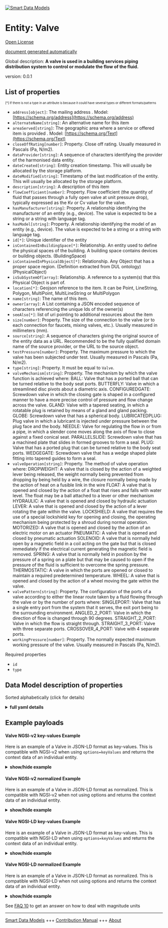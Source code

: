 <!-- 10-Header -->  
[![Smart Data Models](https://smartdatamodels.org/wp-content/uploads/2022/01/SmartDataModels_logo.png "Logo")](https://smartdatamodels.org)  
Entity: Valve  
=============<!-- /10-Header -->  
<!-- 15-License -->  
[Open License](https://github.com/smart-data-models//dataModel.S4BLDG/blob/master/Valve/LICENSE.md)  
[document generated automatically](https://docs.google.com/presentation/d/e/2PACX-1vTs-Ng5dIAwkg91oTTUdt8ua7woBXhPnwavZ0FxgR8BsAI_Ek3C5q97Nd94HS8KhP-r_quD4H0fgyt3/pub?start=false&loop=false&delayms=3000#slide=id.gb715ace035_0_60)  
<!-- /15-License -->  
<!-- 20-Description -->  
Global description: **A valve is used in a building services piping distribution system to control or modulate the flow of the fluid.**  
version: 0.0.1  
<!-- /20-Description -->  
<!-- 30-PropertiesList -->  

## List of properties  

<sup><sub>[*] If there is not a type in an attribute is because it could have several types or different formats/patterns</sub></sup>  
- `address[object]`: The mailing address  . Model: [https://schema.org/address](https://schema.org/address)- `alternateName[string]`: An alternative name for this item  - `areaServed[string]`: The geographic area where a service or offered item is provided  . Model: [https://schema.org/Text](https://schema.org/Text)- `closeOffRating[number]`: Property. Close off rating. Usually measured in Pascals (Pa, N/m2).  - `dataProvider[string]`: A sequence of characters identifying the provider of the harmonised data entity.  - `dateCreated[string]`: Entity creation timestamp. This will usually be allocated by the storage platform.  - `dateModified[string]`: Timestamp of the last modification of the entity. This will usually be allocated by the storage platform.  - `description[string]`: A description of this item  - `flowCoefficient[number]`: Property. Flow coefficient (the quantity of fluid that passes through a fully open valve at unit pressure drop), typically expressed as the Kv or Cv value for the valve.  - `hasManufacturer[string]`: Property. A relationship identifying the manufacturer of an entity (e.g., device). The value is expected to be a string or a string with language tag.  - `hasModel[string]`: Property. A relationship identifying the model of an entity (e.g., device). The value is expected to be a string or a string with language tag.  - `id[*]`: Unique identifier of the entity  - `isContainedInBuildingSpace[*]`: Relationship. An entity used to define the physical spaces of the building. A building space contains devices or building objects. (BuildingSpace)  - `isContainedInPhysicalObject[*]`: Relationship. Any Object that has a proper space region.  (Definition extracted from DUL ontology) (PhysicalObject)  - `isSubSystemOf[array]`: Relationship. A reference to a system(s) that this Physical Object is part of.  - `location[*]`: Geojson reference to the item. It can be Point, LineString, Polygon, MultiPoint, MultiLineString or MultiPolygon  - `name[string]`: The name of this item.  - `owner[array]`: A List containing a JSON encoded sequence of characters referencing the unique Ids of the owner(s)  - `seeAlso[*]`: list of uri pointing to additional resources about the item  - `size[number]`: Property. The size of the connection to the valve (or to each connection for faucets, mixing valves, etc.). Usually measured in millimeters (mm).  - `source[string]`: A sequence of characters giving the original source of the entity data as a URL. Recommended to be the fully qualified domain name of the source provider, or the URL to the source object.  - `testPressure[number]`: Property. The maximum pressure to which the valve has been subjected under test. Usually measured in Pascals (Pa, N/m2).  - `type[string]`: Property. It must be equal to `Valve`.  - `valveMechanism[string]`: Property. The mechanism by which the valve function is achieved where: BALL: Valve that has a ported ball that can be turned relative to the body seat ports. BUTTERFLY: Valve in which a streamlined disc pivots about a diametric axis. CONFIGUREDGATE: Screwdown valve in which the closing gate is shaped in a configured manner to have a more precise control of pressure and flow change across the valve. GLAND: Valve with a tapered seating, in which a rotatable plug is retained by means of a gland and gland packing. GLOBE: Screwdown valve that has a spherical body. LUBRICATEDPLUG: Plug valve in which a lubricant is injected under pressure between the plug face and the body. NEEDLE: Valve for regulating the flow in or from a pipe, in which a slender cone moves along the axis of flow to close against a fixed conical seat. PARALLELSLIDE: Screwdown valve that has a machined plate that slides in formed grooves to form a seal. PLUG: Valve that has a ported plug that can be turned relative to the body seat ports. WEDGEGATE: Screwdown valve that has a wedge shaped plate fitting into tapered guides to form a seal.  - `valveOperation[string]`: Property. The method of valve operation where: DROPWEIGHT: A valve that is closed by the action of a weighted lever being released, the weight normally being prevented from dropping by being held by a wire, the closure normally being made by the action of heat on a fusible link in the wire FLOAT: A valve that is opened and closed by the action of a float that rises and falls with water level. The float may be a ball attached to a lever or other mechanism HYDRAULIC: A valve that is opened and closed by hydraulic actuation LEVER: A valve that is opened and closed by the action of a lever rotating the gate within the valve. LOCKSHIELD: A valve that requires the use of a special lockshield key for opening and closing, the operating mechanism being protected by a shroud during normal operation. MOTORIZED: A valve that is opened and closed by the action of an electric motor on an actuator PNEUMATIC: A valve that is opened and closed by pneumatic actuation SOLENOID: A valve that is normally held open by a magnetic field in a coil acting on the gate but that is closed immediately if the electrical current generating the magnetic field is removed. SPRING: A valve that is normally held in position by the pressure of a spring on a plate but that may be caused to open if the pressure of the fluid is sufficient to overcome the spring pressure. THERMOSTATIC: A valve in which the ports are opened or closed to maintain a required predetermined temperature. WHEEL: A valve that is opened and closed by the action of a wheel moving the gate within the valve.  - `valvePattern[string]`: Property. The configuration of the ports of a valve according to either the linear route taken by a fluid flowing through the valve or by the number of ports where: SINGLEPORT: Valve that has a single entry port from the system that it serves, the exit port being to the surrounding environment. ANGLED_2_PORT: Valve in which the direction of flow is changed through 90 degrees. STRAIGHT_2_PORT: Valve in which the flow is straight through. STRAIGHT_3_PORT: Valve with three separate ports. CROSSOVER_4_PORT: Valve with 4 separate ports.  - `workingPressure[number]`: Property. The normally expected maximum working pressure of the valve. Usually measured in Pascals (Pa, N/m2).  <!-- /30-PropertiesList -->  
<!-- 35-RequiredProperties -->  
Required properties  
- `id`  - `type`  <!-- /35-RequiredProperties -->  
<!-- 40-RequiredProperties -->  
<!-- /40-RequiredProperties -->  
<!-- 50-DataModelHeader -->  
## Data Model description of properties  
Sorted alphabetically (click for details)  
<!-- /50-DataModelHeader -->  
<!-- 60-ModelYaml -->  
<details><summary><strong>full yaml details</strong></summary>    
```yaml  
Valve:    
  description: A valve is used in a building services piping distribution system to control or modulate the flow of the fluid.    
  properties:    
    address:    
      description: The mailing address    
      properties:    
        addressCountry:    
          description: 'Property. The country. For example, Spain. Model:''https://schema.org/addressCountry'''    
          type: string    
        addressLocality:    
          description: 'Property. The locality in which the street address is, and which is in the region. Model:''https://schema.org/addressLocality'''    
          type: string    
        addressRegion:    
          description: 'Property. The region in which the locality is, and which is in the country. Model:''https://schema.org/addressRegion'''    
          type: string    
        district:    
          description: 'A district is a type of administrative division that, in some countries, is managed by the local government.'    
          type: string    
        postOfficeBoxNumber:    
          description: 'Property. The post office box number for PO box addresses. For example, 03578. Model:''https://schema.org/postOfficeBoxNumber'''    
          type: string    
        postalCode:    
          description: 'Property. The postal code. For example, 24004. Model:''https://schema.org/https://schema.org/postalCode'''    
          type: string    
        streetAddress:    
          description: 'Property. The street address. Model:''https://schema.org/streetAddress'''    
          type: string    
        streetNr:    
          description: Number identifying a specific property on a public street.    
          type: string    
      type: object    
      x-ngsi:    
        model: https://schema.org/address    
        type: Property    
    alternateName:    
      description: An alternative name for this item    
      type: string    
      x-ngsi:    
        type: Property    
    areaServed:    
      description: The geographic area where a service or offered item is provided    
      type: string    
      x-ngsi:    
        model: https://schema.org/Text    
        type: Property    
    closeOffRating:    
      description: 'Property. Close off rating. Usually measured in Pascals (Pa, N/m2).'    
      type: number    
      x-ngsi:    
        type: Property    
    dataProvider:    
      description: A sequence of characters identifying the provider of the harmonised data entity.    
      type: string    
      x-ngsi:    
        type: Property    
    dateCreated:    
      description: Entity creation timestamp. This will usually be allocated by the storage platform.    
      format: date-time    
      type: string    
      x-ngsi:    
        type: Property    
    dateModified:    
      description: Timestamp of the last modification of the entity. This will usually be allocated by the storage platform.    
      format: date-time    
      type: string    
      x-ngsi:    
        type: Property    
    description:    
      description: A description of this item    
      type: string    
      x-ngsi:    
        type: Property    
    flowCoefficient:    
      description: 'Property. Flow coefficient (the quantity of fluid that passes through a fully open valve at unit pressure drop), typically expressed as the Kv or Cv value for the valve.'    
      type: number    
      x-ngsi:    
        type: Property    
    hasManufacturer:    
      description: 'Property. A relationship identifying the manufacturer of an entity (e.g., device). The value is expected to be a string or a string with language tag.'    
      type: string    
      x-ngsi:    
        type: Property    
    hasModel:    
      description: 'Property. A relationship identifying the model of an entity (e.g., device). The value is expected to be a string or a string with language tag.'    
      type: string    
      x-ngsi:    
        type: Property    
    id:    
      anyOf: &valve_-_properties_-_iscontainedinbuildingspace_-_anyof    
        - description: Property. Identifier format of any NGSI entity    
          maxLength: 256    
          minLength: 1    
          pattern: ^[\w\-\.\{\}\$\+\*\[\]`|~^@!,:\\]+$    
          type: string    
        - description: Property. Identifier format of any NGSI entity    
          format: uri    
          type: string    
      description: Unique identifier of the entity    
      x-ngsi:    
        type: Property    
    isContainedInBuildingSpace:    
      anyOf: *valve_-_properties_-_iscontainedinbuildingspace_-_anyof    
      description: Relationship. An entity used to define the physical spaces of the building. A building space contains devices or building objects. (BuildingSpace)    
      x-ngsi:    
        type: Property    
    isContainedInPhysicalObject:    
      anyOf: *valve_-_properties_-_iscontainedinbuildingspace_-_anyof    
      description: Relationship. Any Object that has a proper space region.  (Definition extracted from DUL ontology) (PhysicalObject)    
      x-ngsi:    
        type: Property    
    isSubSystemOf:    
      description: Relationship. A reference to a system(s) that this Physical Object is part of.    
      items:    
        anyOf: *valve_-_properties_-_iscontainedinbuildingspace_-_anyof    
        description: Property. Unique identifier of the entity    
      type: array    
      x-ngsi:    
        type: Relationship    
    location:    
      description: 'Geojson reference to the item. It can be Point, LineString, Polygon, MultiPoint, MultiLineString or MultiPolygon'    
      oneOf:    
        - description: GeoProperty. Geojson reference to the item. Point    
          properties:    
            bbox:    
              items:    
                type: number    
              minItems: 4    
              type: array    
            coordinates:    
              items:    
                type: number    
              minItems: 2    
              type: array    
            type:    
              enum:    
                - Point    
              type: string    
          required:    
            - type    
            - coordinates    
          title: GeoJSON Point    
          type: object    
        - description: GeoProperty. Geojson reference to the item. LineString    
          properties:    
            bbox:    
              items:    
                type: number    
              minItems: 4    
              type: array    
            coordinates:    
              items:    
                items:    
                  type: number    
                minItems: 2    
                type: array    
              minItems: 2    
              type: array    
            type:    
              enum:    
                - LineString    
              type: string    
          required:    
            - type    
            - coordinates    
          title: GeoJSON LineString    
          type: object    
        - description: GeoProperty. Geojson reference to the item. Polygon    
          properties:    
            bbox:    
              items:    
                type: number    
              minItems: 4    
              type: array    
            coordinates:    
              items:    
                items:    
                  items:    
                    type: number    
                  minItems: 2    
                  type: array    
                minItems: 4    
                type: array    
              type: array    
            type:    
              enum:    
                - Polygon    
              type: string    
          required:    
            - type    
            - coordinates    
          title: GeoJSON Polygon    
          type: object    
        - description: GeoProperty. Geojson reference to the item. MultiPoint    
          properties:    
            bbox:    
              items:    
                type: number    
              minItems: 4    
              type: array    
            coordinates:    
              items:    
                items:    
                  type: number    
                minItems: 2    
                type: array    
              type: array    
            type:    
              enum:    
                - MultiPoint    
              type: string    
          required:    
            - type    
            - coordinates    
          title: GeoJSON MultiPoint    
          type: object    
        - description: GeoProperty. Geojson reference to the item. MultiLineString    
          properties:    
            bbox:    
              items:    
                type: number    
              minItems: 4    
              type: array    
            coordinates:    
              items:    
                items:    
                  items:    
                    type: number    
                  minItems: 2    
                  type: array    
                minItems: 2    
                type: array    
              type: array    
            type:    
              enum:    
                - MultiLineString    
              type: string    
          required:    
            - type    
            - coordinates    
          title: GeoJSON MultiLineString    
          type: object    
        - description: GeoProperty. Geojson reference to the item. MultiLineString    
          properties:    
            bbox:    
              items:    
                type: number    
              minItems: 4    
              type: array    
            coordinates:    
              items:    
                items:    
                  items:    
                    items:    
                      type: number    
                    minItems: 2    
                    type: array    
                  minItems: 4    
                  type: array    
                type: array    
              type: array    
            type:    
              enum:    
                - MultiPolygon    
              type: string    
          required:    
            - type    
            - coordinates    
          title: GeoJSON MultiPolygon    
          type: object    
      x-ngsi:    
        type: GeoProperty    
    name:    
      description: The name of this item.    
      type: string    
      x-ngsi:    
        type: Property    
    owner:    
      description: A List containing a JSON encoded sequence of characters referencing the unique Ids of the owner(s)    
      items:    
        anyOf: *valve_-_properties_-_iscontainedinbuildingspace_-_anyof    
        description: Property. Unique identifier of the entity    
      type: array    
      x-ngsi:    
        type: Property    
    seeAlso:    
      description: list of uri pointing to additional resources about the item    
      oneOf:    
        - items:    
            format: uri    
            type: string    
          minItems: 1    
          type: array    
        - format: uri    
          type: string    
      x-ngsi:    
        type: Property    
    size:    
      description: 'Property. The size of the connection to the valve (or to each connection for faucets, mixing valves, etc.). Usually measured in millimeters (mm).'    
      type: number    
      x-ngsi:    
        type: Property    
    source:    
      description: 'A sequence of characters giving the original source of the entity data as a URL. Recommended to be the fully qualified domain name of the source provider, or the URL to the source object.'    
      type: string    
      x-ngsi:    
        type: Property    
    testPressure:    
      description: 'Property. The maximum pressure to which the valve has been subjected under test. Usually measured in Pascals (Pa, N/m2).'    
      type: number    
      x-ngsi:    
        type: Property    
    type:    
      description: Property. It must be equal to `Valve`.    
      enum:    
        - Valve    
      type: string    
      x-ngsi:    
        type: Property    
    valveMechanism:    
      description: 'Property. The mechanism by which the valve function is achieved where: BALL: Valve that has a ported ball that can be turned relative to the body seat ports. BUTTERFLY: Valve in which a streamlined disc pivots about a diametric axis. CONFIGUREDGATE: Screwdown valve in which the closing gate is shaped in a configured manner to have a more precise control of pressure and flow change across the valve. GLAND: Valve with a tapered seating, in which a rotatable plug is retained by means of a gland and gland packing. GLOBE: Screwdown valve that has a spherical body. LUBRICATEDPLUG: Plug valve in which a lubricant is injected under pressure between the plug face and the body. NEEDLE: Valve for regulating the flow in or from a pipe, in which a slender cone moves along the axis of flow to close against a fixed conical seat. PARALLELSLIDE: Screwdown valve that has a machined plate that slides in formed grooves to form a seal. PLUG: Valve that has a ported plug that can be turned relative to the body seat ports. WEDGEGATE: Screwdown valve that has a wedge shaped plate fitting into tapered guides to form a seal.'    
      type: string    
      x-ngsi:    
        type: Property    
    valveOperation:    
      description: 'Property. The method of valve operation where: DROPWEIGHT: A valve that is closed by the action of a weighted lever being released, the weight normally being prevented from dropping by being held by a wire, the closure normally being made by the action of heat on a fusible link in the wire FLOAT: A valve that is opened and closed by the action of a float that rises and falls with water level. The float may be a ball attached to a lever or other mechanism HYDRAULIC: A valve that is opened and closed by hydraulic actuation LEVER: A valve that is opened and closed by the action of a lever rotating the gate within the valve. LOCKSHIELD: A valve that requires the use of a special lockshield key for opening and closing, the operating mechanism being protected by a shroud during normal operation. MOTORIZED: A valve that is opened and closed by the action of an electric motor on an actuator PNEUMATIC: A valve that is opened and closed by pneumatic actuation SOLENOID: A valve that is normally held open by a magnetic field in a coil acting on the gate but that is closed immediately if the electrical current generating the magnetic field is removed. SPRING: A valve that is normally held in position by the pressure of a spring on a plate but that may be caused to open if the pressure of the fluid is sufficient to overcome the spring pressure. THERMOSTATIC: A valve in which the ports are opened or closed to maintain a required predetermined temperature. WHEEL: A valve that is opened and closed by the action of a wheel moving the gate within the valve.'    
      type: string    
      x-ngsi:    
        type: Property    
    valvePattern:    
      description: 'Property. The configuration of the ports of a valve according to either the linear route taken by a fluid flowing through the valve or by the number of ports where: SINGLEPORT: Valve that has a single entry port from the system that it serves, the exit port being to the surrounding environment. ANGLED_2_PORT: Valve in which the direction of flow is changed through 90 degrees. STRAIGHT_2_PORT: Valve in which the flow is straight through. STRAIGHT_3_PORT: Valve with three separate ports. CROSSOVER_4_PORT: Valve with 4 separate ports.'    
      type: string    
      x-ngsi:    
        type: Property    
    workingPressure:    
      description: 'Property. The normally expected maximum working pressure of the valve. Usually measured in Pascals (Pa, N/m2).'    
      type: number    
      x-ngsi:    
        type: Property    
  required:    
    - id    
    - type    
  type: object    
  x-derived-from: "https://saref.etsi.org/saref4bldg/v1.1.2/#s4bldg:Valve"    
  x-disclaimer: 'Redistribution and use in source and binary forms, with or without modification, are permitted  provided that the license conditions are met. Copyleft (c) 2022 Contributors to Smart Data Models Program'    
  x-license-url: https://github.com/smart-data-models/dataModel.S4BLDG/blob/master/Valve/LICENSE.md    
  x-model-schema: https://smart-data-models.github.com/dataModel.SAREF4BLDG/Valve/schema.json    
  x-model-tags: SAREF Valve    
  x-version: 0.0.1    
```  
</details>    
<!-- /60-ModelYaml -->  
<!-- 70-MiddleNotes -->  
<!-- /70-MiddleNotes -->  
<!-- 80-Examples -->  
## Example payloads    
#### Valve NGSI-v2 key-values Example    
Here is an example of a Valve in JSON-LD format as key-values. This is compatible with NGSI-v2 when  using `options=keyValues` and returns the context data of an individual entity.  
<details><summary><strong>show/hide example</strong></summary>    
```json  
{  
    "id": "urn:ngsi-ld:Valve:5606802d-9bfc-41f4-b6cb-7a2dc52214ea",  
    "type": "Valve",  
    "closeOffRating": 0.9792941241344664,  
    "flowCoefficient": 0.825533650257277,  
    "size": 0.7178529493113952,  
    "testPressure": 0.9690729968605641,  
    "valveMechanism": "Greece",  
    "valveOperation": "auxiliary",  
    "valvePattern": "Consultant",  
    "workingPressure": 0.8773888966189294,  
    "isContainedInBuildingSpace": "urn:ngsi-ld:BuildingSpace:c2e1097b-602a-49ef-b81e-73687c4868b3",  
    "isContainedInPhysicalObject": "urn:ngsi-ld:PhysicalObject:663b3745-acf8-4b86-ab69-693afe57cf2c",  
    "isSubSystemOf": [  
        "urn:ngsi-ld:System:9ec35827-e00f-461e-8f22-5cd758f7f7f6",  
        "urn:ngsi-ld:System:aac7e87c-55fe-4c45-88aa-1cb36e3512f9",  
        "urn:ngsi-ld:System:a4adbc73-68e8-43c6-b366-adc5ffb0e4f8"  
    ],  
    "hasManufacturer": "Valve Company Inc.",  
    "hasModel": "Valve 0.1.2",  
    "dateCreated": "2023-01-25T17:39:28Z",  
    "dateModified": "2023-01-26T11:24:20Z",  
    "source": "Import",  
    "name": "Valve",  
    "alternateName": "Valve type 2",  
    "description": "Valve of limited Valve types",  
    "dataProvider": "IFC file"  
}  
```  
</details>  
#### Valve NGSI-v2 normalized Example    
Here is an example of a Valve in JSON-LD format as normalized. This is compatible with NGSI-v2 when not using options and returns the context data of an individual entity.  
<details><summary><strong>show/hide example</strong></summary>    
```json  
{  
  "id": "urn:ngsi-ld:Valve:5384a157-cc2a-4984-b4ed-4273d58990da",  
  "type": "Valve",  
  "closeOffRating": {  
    "type": "Measurement",  
    "value":  0.6442998208642058  
  },  
  "flowCoefficient": {  
    "type": "Measurement",  
    "value": 0.9502368316657622  
  },  
  "size": {  
    "type": "Measurement",  
    "value": 0.1757245625885473  
  },  
  "testPressure": {  
    "type": "Measurement",  
    "value":  0.3547642349477015  
  },  
  "valveMechanism": {  
    "type": "Text",  
    "value": "Comoro Franc"  
  },  
  "valveOperation": {  
    "type": "Text",  
    "value": "capacity"  
  },  
  "valvePattern": {  
    "type": "Text",  
    "value": "Regional"  
  },  
  "workingPressure": {  
    "type": "Measurement",  
    "value":  0.7616536973295315  
  },  
  "isContainedInBuildingSpace": {  
    "type": "URL",  
    "value": "urn:ngsi-ld:BuildingSpace:4c2121a4-e126-4cee-bd63-517a31e19d0c"  
  },  
  "isContainedInPhysicalObject": {  
    "type": "URL",  
    "value": "urn:ngsi-ld:PhysicalObject:3b7bbebe-aa67-4d67-991d-8360e38cb075"  
  },  
  "isSubSystemOf": {  
    "type": "array",  
    "value": [  
      {  
        "type": "URL",  
        "value": "urn:ngsi-ld:System:a3691c28-c6b1-4dbd-8781-58c369f780f2"  
      },  
      {  
        "type": "URL",  
        "value": "urn:ngsi-ld:System:bd7d12e5-25ef-474b-93af-bba6ebef4782"  
      },  
      {  
        "type": "URL",  
        "value": "urn:ngsi-ld:System:0ee8b6da-5507-42c2-a80d-eaea8b13a894"  
      }  
    ]  
  },  
  "hasManufacturer": {  
    "type": "Text",  
    "value": "Valve Company Inc."  
  },  
  "hasModel": {  
    "type": "Text",  
    "value": "Valve 0.1.2"  
  },  
  "dateCreated": {  
    "type": "DateTime",  
    "value": "2023-01-25T15:00:30.8255456+01:00"  
  },  
  "dateModified": {  
    "type": "DateTime",  
    "value": "2023-01-26T14:02:17.0152497+01:00"  
  },  
  "source": {  
    "type": "Text",  
    "value": "Import"  
  },  
  "name": {  
    "type": "Text",  
    "value": "Valve"  
  },  
  "alternateName": {  
    "type": "Text",  
    "value": "Valve type 2"  
  },  
  "description": {  
    "type": "Text",  
    "value": "Valve of limited Valve types"  
  },  
  "dataProvider": {  
    "type": "Text",  
    "value": "IFC file"  
  }  
}  
```  
</details>  
#### Valve NGSI-LD key-values Example    
Here is an example of a Valve in JSON-LD format as key-values. This is compatible with NGSI-LD when  using `options=keyValues` and returns the context data of an individual entity.  
<details><summary><strong>show/hide example</strong></summary>    
```json  
{  
  "id": "urn:ngsi-ld:Valve:5606802d-9bfc-41f4-b6cb-7a2dc52214ea",  
  "type": "Valve",  
  "closeOffRating": 0.9792941241344664,  
  "flowCoefficient": 0.825533650257277,  
  "size": 0.7178529493113952,  
  "testPressure": 0.9690729968605641,  
  "valveMechanism": "Greece",  
  "valveOperation": "auxiliary",  
  "valvePattern": "Consultant",  
  "workingPressure": 0.8773888966189294,  
  "isContainedInBuildingSpace": "urn:ngsi-ld:BuildingSpace:c2e1097b-602a-49ef-b81e-73687c4868b3",  
  "isContainedInPhysicalObject": "urn:ngsi-ld:PhysicalObject:663b3745-acf8-4b86-ab69-693afe57cf2c",  
  "isSubSystemOf": [  
    "urn:ngsi-ld:System:9ec35827-e00f-461e-8f22-5cd758f7f7f6",  
    "urn:ngsi-ld:System:aac7e87c-55fe-4c45-88aa-1cb36e3512f9",  
    "urn:ngsi-ld:System:a4adbc73-68e8-43c6-b366-adc5ffb0e4f8"  
  ],  
  "hasManufacturer": "Valve Company Inc.",  
  "hasModel": "Valve 0.1.2",  
  "dateCreated": "2023-01-25T17:39:28Z",  
  "dateModified": "2023-01-26T11:24:20Z",  
  "source": "Import",  
  "name": "Valve",  
  "alternateName": "Valve type 2",  
  "description": "Valve of limited Valve types",  
  "dataProvider": "IFC file",  
  "@context": [  
    "https://raw.githubusercontent.com/smart-data-models/dataModel.S4BLDG/master/context.jsonld",  
    "https://uri.etsi.org/ngsi-ld/v1/ngsi-ld-core-context.jsonld"  
  ]  
}  
```  
</details>  
#### Valve NGSI-LD normalized Example    
Here is an example of a Valve in JSON-LD format as normalized. This is compatible with NGSI-LD when not using options and returns the context data of an individual entity.  
<details><summary><strong>show/hide example</strong></summary>    
```json  
{  
  "id": "urn:ngsi-ld:Valve:ca643e8d-ccbe-4bc2-a132-c5a51578501a",  
  "type": "Valve",  
  "closeOffRating": {  
    "type": "Property",  
    "unitCode": "N/m2",  
    "observedAt": "2023-01-25T21:38:33Z",  
    "value": 0.4968075534065832  
  },  
  "flowCoefficient": {  
    "type": "Property",  
    "unitCode": "NA",  
    "observedAt": "2023-01-26T07:44:38Z",  
    "value": 0.3336750880832986  
  },  
  "size": {  
    "type": "Property",  
    "unitCode": "mm",  
    "observedAt": "2023-01-26T10:49:30Z",  
    "value": 0.686759934652535  
  },  
  "testPressure": {  
    "type": "Property",  
    "unitCode": "N/m2",  
    "observedAt": "2023-01-26T10:54:40Z",  
    "value": 0.2729778598678245  
  },  
  "valveMechanism": {  
    "type": "Property",  
    "value": "SSL"  
  },  
  "valveOperation": {  
    "type": "Property",  
    "value": "navigate"  
  },  
  "valvePattern": {  
    "type": "Property",  
    "value": "Central"  
  },  
  "workingPressure": {  
    "type": "Property",  
    "unitCode": "N/m2",  
    "observedAt": "2023-01-26T10:53:59Z",  
    "value": 0.9890036767805558  
  },  
  "isContainedInBuildingSpace": {  
    "type": "Relationship",  
    "object": "urn:ngsi-ld:BuildingSpace:ef5535ea-a226-4e13-ad18-534fe0998b5e"  
  },  
  "isContainedInPhysicalObject": {  
    "type": "Relationship",  
    "object": "urn:ngsi-ld:PhysicalObject:269255de-ebf6-4014-b255-7769687247ae"  
  },  
  "isSubSystemOf": [  
    {  
      "type": "Relationship",  
      "object": "urn:ngsi-ld:System:3199df5c-0c82-41fa-8c1c-450850408792"  
    },  
    {  
      "type": "Relationship",  
      "object": "urn:ngsi-ld:System:756104c3-38c5-400b-9598-4a604d9415e1"  
    },  
    {  
      "type": "Relationship",  
      "object": "urn:ngsi-ld:System:e8b9c356-91e3-4ff9-a98c-5bcae397ed67"  
    }  
  ],  
  "hasManufacturer": {  
    "type": "Property",  
    "value": "Valve Company Inc."  
  },  
  "hasModel": {  
    "type": "Property",  
    "value": "Valve 0.1.2"  
  },  
  "dateCreated": {  
    "type": "Property",  
    "value": "2023-01-25T16:14:40Z"  
  },  
  "dateModified": {  
    "type": "Property",  
    "value": "2023-01-26T03:09:51Z"  
  },  
  "source": {  
    "type": "Property",  
    "value": "Import"  
  },  
  "name": {  
    "type": "Property",  
    "value": "Valve"  
  },  
  "alternateName": {  
    "type": "Property",  
    "value": "Valve type 2"  
  },  
  "description": {  
    "type": "Property",  
    "value": "Valve of limited Valve types"  
  },  
  "dataProvider": {  
    "type": "Property",  
    "value": "IFC file"  
  },  
  "@context": [  
    "https://raw.githubusercontent.com/smart-data-models/dataModel.S4BLDG/master/context.jsonld",  
    "https://uri.etsi.org/ngsi-ld/v1/ngsi-ld-core-context.jsonld"  
  ]  
}  
```  
</details><!-- /80-Examples -->  
<!-- 90-FooterNotes -->  
<!-- /90-FooterNotes -->  
<!-- 95-Units -->  
See [FAQ 10](https://smartdatamodels.org/index.php/faqs/) to get an answer on how to deal with magnitude units  
<!-- /95-Units -->  
<!-- 97-LastFooter -->  
---  
[Smart Data Models](https://smartdatamodels.org) +++ [Contribution Manual](https://bit.ly/contribution_manual) +++ [About](https://bit.ly/Introduction_SDM)<!-- /97-LastFooter -->  
